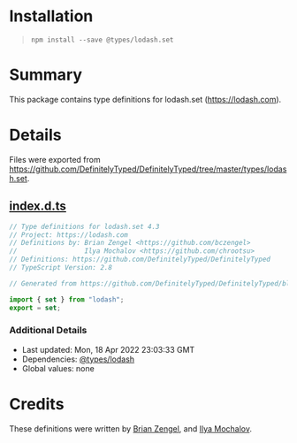 # Installation
> `npm install --save @types/lodash.set`

# Summary
This package contains type definitions for lodash.set (https://lodash.com).

# Details
Files were exported from https://github.com/DefinitelyTyped/DefinitelyTyped/tree/master/types/lodash.set.
## [index.d.ts](https://github.com/DefinitelyTyped/DefinitelyTyped/tree/master/types/lodash.set/index.d.ts)
````ts
// Type definitions for lodash.set 4.3
// Project: https://lodash.com
// Definitions by: Brian Zengel <https://github.com/bczengel>
//                 Ilya Mochalov <https://github.com/chrootsu>
// Definitions: https://github.com/DefinitelyTyped/DefinitelyTyped
// TypeScript Version: 2.8

// Generated from https://github.com/DefinitelyTyped/DefinitelyTyped/blob/master/types/lodash/scripts/generate-modules.ts

import { set } from "lodash";
export = set;

````

### Additional Details
 * Last updated: Mon, 18 Apr 2022 23:03:33 GMT
 * Dependencies: [@types/lodash](https://npmjs.com/package/@types/lodash)
 * Global values: none

# Credits
These definitions were written by [Brian Zengel](https://github.com/bczengel), and [Ilya Mochalov](https://github.com/chrootsu).
